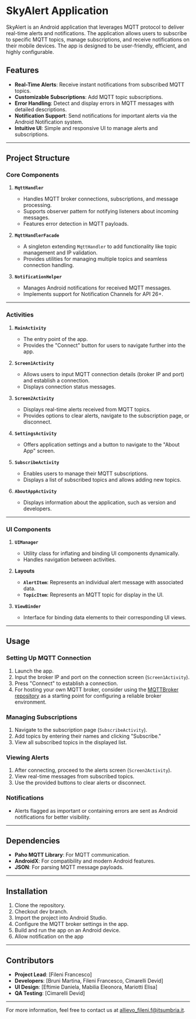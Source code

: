 # SkyAlert Application

SkyAlert is an Android application that leverages MQTT protocol to deliver real-time alerts and notifications. The application allows users to subscribe to specific MQTT topics, manage subscriptions, and receive notifications on their mobile devices. The app is designed to be user-friendly, efficient, and highly configurable.

## Features

- **Real-Time Alerts**: Receive instant notifications from subscribed MQTT topics.
- **Customizable Subscriptions**: Add MQTT topic subscriptions.
- **Error Handling**: Detect and display errors in MQTT messages with detailed descriptions.
- **Notification Support**: Send notifications for important alerts via the Android Notification system.
- **Intuitive UI**: Simple and responsive UI to manage alerts and subscriptions.

---

## Project Structure

### Core Components

1. **`MqttHandler`**

   - Handles MQTT broker connections, subscriptions, and message processing.
   - Supports observer pattern for notifying listeners about incoming messages.
   - Features error detection in MQTT payloads.

2. **`MqttHandlerFacade`**

   - A singleton extending `MqttHandler` to add functionality like topic management and IP validation.
   - Provides utilities for managing multiple topics and seamless connection handling.

3. **`NotificationHelper`**
   - Manages Android notifications for received MQTT messages.
   - Implements support for Notification Channels for API 26+.

---

### Activities

1. **`MainActivity`**

   - The entry point of the app.
   - Provides the "Connect" button for users to navigate further into the app.

2. **`Screen1Activity`**

   - Allows users to input MQTT connection details (broker IP and port) and establish a connection.
   - Displays connection status messages.

3. **`Screen2Activity`**

   - Displays real-time alerts received from MQTT topics.
   - Provides options to clear alerts, navigate to the subscription page, or disconnect.

4. **`SettingsActivity`**

   - Offers application settings and a button to navigate to the "About App" screen.

5. **`SubscribeActivity`**

   - Enables users to manage their MQTT subscriptions.
   - Displays a list of subscribed topics and allows adding new topics.

6. **`AboutAppActivity`**
   - Displays information about the application, such as version and developers.

---

### UI Components

1. **`UIManager`**

   - Utility class for inflating and binding UI components dynamically.
   - Handles navigation between activities.

2. **Layouts**

   - **`AlertItem`**: Represents an individual alert message with associated data.
   - **`TopicItem`**: Represents an MQTT topic for display in the UI.

3. **`ViewBinder`**
   - Interface for binding data elements to their corresponding UI views.

---

## Usage

### Setting Up MQTT Connection

1. Launch the app.
2. Input the broker IP and port on the connection screen (`Screen1Activity`).
3. Press "Connect" to establish a connection.
4. For hosting your own MQTT broker, consider using the [MQTTBroker repository](https://github.com/DevidCimarelli/MQTTBroker) as a starting point for configuring a reliable broker environment.

### Managing Subscriptions

1. Navigate to the subscription page (`SubscribeActivity`).
2. Add topics by entering their names and clicking "Subscribe."
3. View all subscribed topics in the displayed list.

### Viewing Alerts

1. After connecting, proceed to the alerts screen (`Screen2Activity`).
2. View real-time messages from subscribed topics.
3. Use the provided buttons to clear alerts or disconnect.

### Notifications

- Alerts flagged as important or containing errors are sent as Android notifications for better visibility.

---

## Dependencies

- **Paho MQTT Library**: For MQTT communication.
- **AndroidX**: For compatibility and modern Android features.
- **JSON**: For parsing MQTT message payloads.

---

## Installation

1. Clone the repository.
2. Checkout dev branch.
3. Import the project into Android Studio.
4. Configure the MQTT broker settings in the app.
5. Build and run the app on an Android device.
6. Allow notification on the app

---

## Contributors

- **Project Lead**: [Fileni Francesco]
- **Developers**: [Bruni Martina, Fileni Francesco, Cimarelli Devid]
- **UI Design**: [Eftimie Daniela, Mabilia Eleonora, Mariotti Elisa]
- **QA Testing**: [Cimarelli Devid]

---

For more information, feel free to contact us at [allievo_fileni.f@itsumbria.it](mailto:allievo_fileni.f@itsumbria.it).
